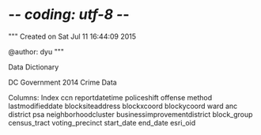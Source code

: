 # -*- coding: utf-8 -*-
"""
Created on Sat Jul 11 16:44:09 2015

@author: dyu
"""

Data Dictionary

DC Government 2014 Crime Data

Columns:
Index
ccn
reportdatetime
policeshift
offense
method
lastmodifieddate
blocksiteaddress
blockxcoord
blockycoord
ward
anc
district
psa
neighborhoodcluster
businessimprovementdistrict
block_group
census_tract
voting_precinct
start_date
end_date
esri_oid
